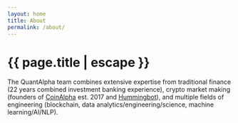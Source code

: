 ```yaml
---
layout: home
title: About
permalink: /about/
---
```


<div class="hero-section">
  <h1 class="hero-title">
    <span id="typing-container">
      <span id="typing-text">{{ page.title | escape }}</span>
      <span id="typing-cursor" class="cursor"></span>
    </span>
  </h1>


  <p>
    The QuantAlpha team combines extensive expertise from traditional finance
    (22 years combined investment banking experience), crypto market making
    (founders of <a href="https://coinalpha.com" target="_blank" class="about-link">CoinAlpha</a>
    est. 2017 and <a href="https://hummingbot.org" target="_blank" class="about-link">Hummingbot</a>),
    and multiple fields of engineering (blockchain, data analytics/engineering/science,
    machine learning/AI/NLP).
  </p>
</div>
